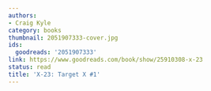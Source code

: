 ```yaml
---
authors:
- Craig Kyle
category: books
thumbnail: 2051907333-cover.jpg
ids:
  goodreads: '2051907333'
link: https://www.goodreads.com/book/show/25910308-x-23
status: read
title: 'X-23: Target X #1'
---
```

